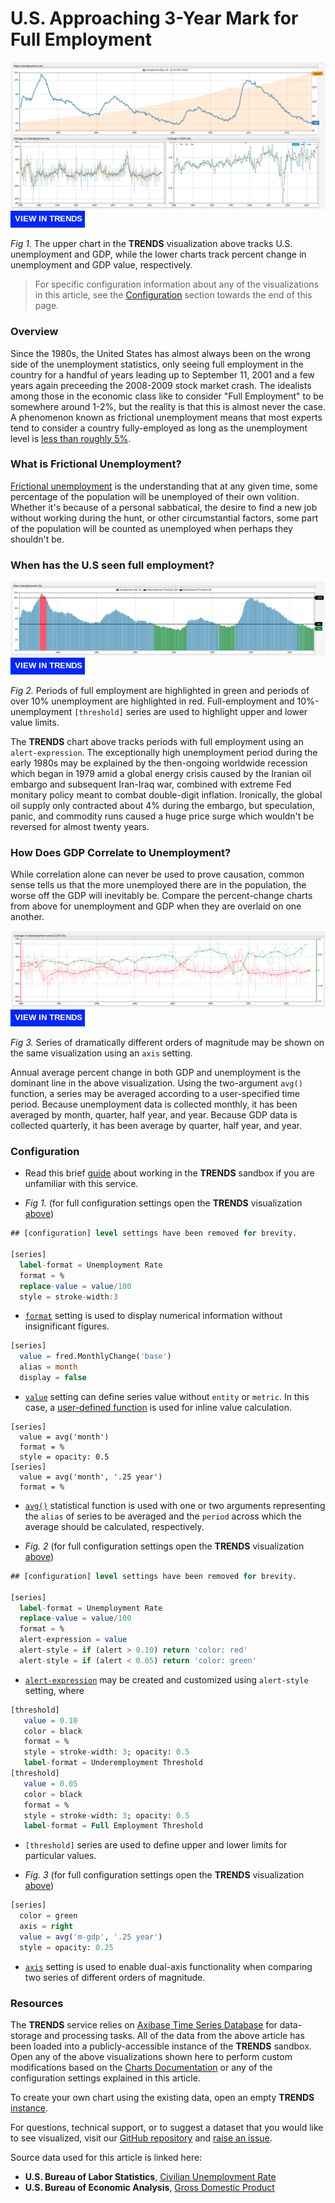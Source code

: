 # U.S. Approaching 3-Year Mark for Full Employment

![](images/unemp-title.png)
[![](images/button-new.png)](https://trends.axibase.com/3a3b1c01#fullscreen)

*Fig 1.* The upper chart in the **TRENDS** visualization above tracks U.S. unemployment and GDP, while the lower charts track percent change in unemployment and GDP value, respectively. 

> For specific configuration information about any of the visualizations in this article, see the [Configuration](#configuration) section towards the end of this page.

### Overview

Since the 1980s, the United States has almost always been on the wrong side of the unemployment statistics, only seeing full employment in the country for a handful of years leading up to September 11, 2001 and a few years again preceeding the 2008-2009 stock market crash. The idealists among those in the economic class like to consider "Full Employment" to be somewhere around 1-2%, but the reality is that this is almost never the case. A phenomenon known as frictional unemployment means that most experts tend to consider a country fully-employed as long as the unemployment level is [less than roughly 5%](https://www.npr.org/2013/01/03/168508910/what-is-a-good-unemployment-number-really).

### What is Frictional Unemployment?

[Frictional unemployment](https://www.economicshelp.org/blog/glossary/frictional-unemployment/) is the understanding that at any given time, some percentage of the population will be unemployed of their own volition. Whether it's because of a personal sabbatical, the desire to find a new job without working during the hunt, or other circumstantial factors, some part of the population will be counted as unemployed when perhaps they shouldn't be.

### When has the U.S seen full employment?

![](images/full-10-employ.png)
[![](images/button-new.png)](https://trends.axibase.com/39178867#fullscreen)

*Fig 2.* Periods of full employment are highlighted in green and periods of over 10% unemployment are highlighted in red. Full-employment and 10%-unemployment `[threshold]` series are used to highlight upper and lower value limits.

The **TRENDS** chart above tracks periods with full employment using an `alert-expression`. The exceptionally high unemployment period during the early 1980s may be explained by the then-ongoing worldwide recession which began in 1979 amid a global energy crisis caused by the Iranian oil embargo and subsequent Iran-Iraq war, combined with extreme Fed monitary policy meant to combat double-digit inflation. Ironically, the global oil supply only contracted about 4% during the embargo, but speculation, panic, and commodity runs caused a huge price surge which wouldn't be reversed for almost twenty years.

### How Does GDP Correlate to Unemployment?

While correlation alone can never be used to prove causation, common sense tells us that the more unemployed there are in the population, the worse off the GDP will inevitably be. Compare the percent-change charts from above for unemployment and GDP when they are overlaid on one another.

![](images/compare-emp-gdp.png)
[![](images/button-new.png)](https://trends.axibase.com/2a9d8451#fullscreen)

*Fig 3.* Series of dramatically different orders of magnitude may be shown on the same visualization using an `axis` setting.

Annual average percent change in both GDP and unemployment is the dominant line in the above visualization. Using the two-argument `avg()` function, a series may be averaged according to a user-specified time period. Because unemployment data is collected monthly, it has been averaged by month, quarter, half year, and year. Because GDP data is collected quarterly, it has been average by quarter, half year, and year.

### Configuration

* Read this brief [guide](/../master/how-to/shared/trends.md) about working in the **TRENDS** sandbox if you are unfamiliar with this service.

* *Fig 1.* (for full configuration settings open the **TRENDS** visualization [above](#us-approaching-3-year-mark-for-full-employment))

```sql
## [configuration] level settings have been removed for brevity.

[series]
  label-format = Unemployment Rate
  format = %
  replace-value = value/100
  style = stroke-width:3
```
* [`format`](https://axibase.com/products/axibase-time-series-database/visualization/widgets/configuring-the-widgets/format-settings/) setting is used to display numerical information without insignificant figures. 
```sql  
[series]      
  value = fred.MonthlyChange('base')
  alias = month
  display = false
```
* [`value`](https://axibase.com/products/axibase-time-series-database/visualization/widgets/configuring-the-widgets/) setting can define series value without `entity` or `metric`. In this case, a [user-defined function](https://github.com/axibase/charts/blob/master/syntax/udf.md) is used for inline value calculation.
```
[series]
  value = avg('month')
  format = %    
  style = opacity: 0.5
[series]
  value = avg('month', '.25 year')        
  format = %   
```
* [`avg()`](https://github.com/axibase/charts/blob/master/syntax/value_functions.md#statistical-functions) statistical function is used with one or two arguments representing the `alias` of series to be averaged and the `period` across which the average should be calculated, respectively.

* *Fig. 2* (for full configuration settings open the **TRENDS** visualization [above](#when-has-the-us-seen-full-employment))
```sql      
## [configuration] level settings have been removed for brevity.

[series]
  label-format = Unemployment Rate
  replace-value = value/100
  format = %
  alert-expression = value
  alert-style = if (alert > 0.10) return 'color: red'
  alert-style = if (alert < 0.05) return 'color: green'
```
* [`alert-expression`](https://axibase.com/products/axibase-time-series-database/visualization/widgets/configuring-the-widgets/) may be created and customized using `alert-style` setting, where 
```sql
[threshold]
   value = 0.10
   color = black
   format = %
   style = stroke-width: 3; opacity: 0.5
   label-format = Underemployment Threshold
[threshold]
   value = 0.05
   color = black
   format = %
   style = stroke-width: 3; opacity: 0.5
   label-format = Full Employment Threshold
```
* `[threshold]` series are used to define upper and lower limits for particular values.

* *Fig. 3* (for full configuration settings open the **TRENDS** visualization [above](#how-does-gdp-correlate-to-unemployment))

```sql
[series]
  color = green
  axis = right
  value = avg('m-gdp', '.25 year')
  style = opacity: 0.25  
```
* [`axis`](https://axibase.com/products/axibase-time-series-database/visualization/widgets/time-chart/#tab-id-2) setting is used to enable dual-axis functionality when comparing two series of different orders of magnitude.

### Resources

The **TRENDS** service relies on [Axibase Time Series Database](https://axibase.com/products/axibase-time-series-database/) for data-storage and processing tasks. All of the data from the above article has been loaded into a publicly-accessible instance of the **TRENDS** sandbox. Open any of the above visualizations shown here to perform custom modifications based on the [Charts Documentation](https://axibase.com/products/axibase-time-series-database/visualization/widgets/) or any of the configuration settings explained in this article. 

To create your own chart using the existing data, open an empty **TRENDS** [instance](https://trends.axibase.com/).

For questions, technical support, or to suggest a dataset that you would like to see visualized, visit our [GitHub repository](https://github.com/axibase/atsd-use-cases) and [raise an issue](https://github.com/axibase/atsd-use-cases/issues).

Source data used for this article is linked here:

* **U.S. Bureau of Labor Statistics**, [Civilian Unemployment Rate](https://fred.stlouisfed.org/series/UNRATE)
* **U.S. Bureau of Economic Analysis**, [Gross Domestic Product](https://fred.stlouisfed.org/series/GDP)
